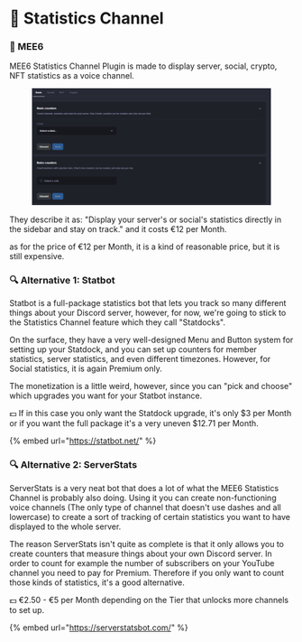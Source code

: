 # 👑 Statistics Channel

### 👑 MEE6

MEE6 Statistics Channel Plugin is made to display server, social, crypto, NFT statistics as a voice channel.

<figure><img src="../../.gitbook/assets/image.png" alt=""><figcaption></figcaption></figure>

They describe it as: "Display your server's or social's statistics directly in the sidebar and stay on track." and it costs €12 per Month.

as for the price of €12 per Month, it is a kind of reasonable price, but it is still expensive.

### 🔍 Alternative 1: Statbot

Statbot is a full-package statistics bot that lets you track so many different things about your Discord server, however, for now, we're going to stick to the Statistics Channel feature which they call "Statdocks".

On the surface, they have a very well-designed Menu and Button system for setting up your Statdock, and you can set up counters for member statistics, server statistics, and even different timezones. However, for Social statistics, it is again Premium only.

The monetization is a little weird, however, since you can "pick and choose" which upgrades you want for your Statbot instance.

💵 If in this case you only want the Statdock upgrade, it's only $3 per Month or if you want the full package it's a very uneven $12.71 per Month.

{% embed url="https://statbot.net/" %}

### 🔍 Alternative 2: ServerStats

ServerStats is a very neat bot that does a lot of what the MEE6 Statistics Channel is probably also doing. Using it you can create non-functioning voice channels (The only type of channel that doesn't use dashes and all lowercase) to create a sort of tracking of certain statistics you want to have displayed to the whole server.

The reason ServerStats isn't quite as complete is that it only allows you to create counters that measure things about your own Discord server. In order to count for example the number of subscribers on your YouTube channel you need to pay for Premium. Therefore if you only want to count those kinds of statistics, it's a good alternative.

💵 €2.50 - €5 per Month depending on the Tier that unlocks more channels to set up.

{% embed url="https://serverstatsbot.com/" %}
